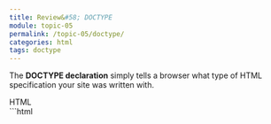 ```yaml
---
title: Review&#58; DOCTYPE
module: topic-05
permalink: /topic-05/doctype/
categories: html
tags: doctype
---
```


<div class="divider-heading"></div>

The <b>DOCTYPE declaration</b> simply tells a browser what type of HTML specification your site was written with.


<div class="code-heading">
  <span class="html">HTML</span>
</div>
```html
<!DOCTYPE html>

```
